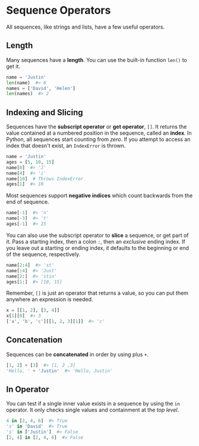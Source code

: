 # Sequence Operators

All sequences, like strings and lists, have a few useful operators.

## Length

Many sequences have a **length**.
You can use the built-in function `len()` to get it.

```py
name = 'Justin'
len(name)  #> 6
names = ['David', 'Helen']
len(names)  #> 2
```

## Indexing and Slicing

Sequences have the **subscript operator** or **get operator**, `[]`.
It returns the value contained at a numbered position in the sequence, called an **index**.
In Python, all sequences start counting from _zero_.
If you attempt to access an index that doesn't exist, an `IndexError` is thrown.

```py
name = 'Justin'
ages = [5, 10, 15]
name[0]  #> 'J'
name[4]  #> 'i'
name[10]  # Throws IndexError
ages[1]  #> 10
```

Most sequences support **negative indices** which count backwards from the end of sequence.

```py
name[-1]  #> 'n'
name[-3]  #> 't'
ages[-1]  #> 15
```

You can also use the subscript operator to **slice** a sequence, or get part of it.
Pass a starting index, then a colon `:`, then an _exclusive_ ending index.
If you leave out a starting or ending index, it defaults to the beginning or end of the sequence, respectively.

```py
name[2:4]  #> 'st'
name[:4]  #> 'Just'
name[2:]  #> 'stin'
ages[1:]  #> [10, 15]
```

Remember, `[]` is just an operator that returns a value, so you can put them anywhere an expression is needed.

```py
x = [[1, 2], [3, 4]]
x[1][0]  #> 3
['a', 'b', 'c'][[1, 2, 3][1]]  #> 'c'
```

## Concatenation

Sequences can be **concatenated** in order by using plus `+`.

```py
[1, 2] + [3]  #> [1, 2 ,3]
'Hello, ' + 'Justin'  #> 'Hello, Justin'
```

## In Operator

You can test if a single inner value exists in a sequence by using the `in` operator.
It only checks single values and containment at the _top level_.

```py
4 in [2, 4, 6]  #> True
's' in 'David'  #> True
's' in ['Justin']  #> False
[2, 4] in [2, 4, 6]  #> False
```
